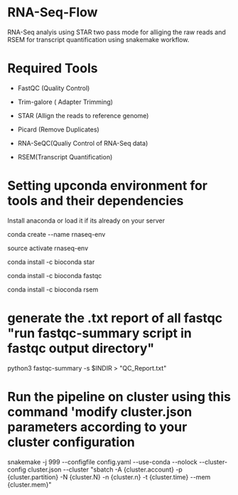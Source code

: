 # RNA-Seq-Flow

RNA-Seq analyis using STAR two pass mode for alliging the raw reads and RSEM for transcript quantification using snakemake workflow. 

# Required Tools  

 - FastQC (Quality Control) 

 - Trim-galore ( Adapter Trimming)

 - STAR (Allign the reads to reference genome) 

 - Picard (Remove Duplicates)

 - RNA-SeQC(Qualiy Control of RNA-Seq data)

 - RSEM(Transcript Quantification)


# Setting upconda environment for tools and their dependencies 

Install anaconda or load it if its already on your server

conda create --name rnaseq-env

source activate rnaseq-env

conda install -c bioconda star

conda install -c bioconda fastqc

conda install -c bioconda rsem


# generate the .txt report of all fastqc "run fastqc-summary script in fastqc output directory" 

python3  fastqc-summary  -s  $INDIR  >  "QC_Report.txt"

# Run the pipeline on cluster using this command 'modify cluster.json  parameters according to your cluster configuration 

snakemake -j 999 --configfile config.yaml --use-conda --nolock --cluster-config cluster.json --cluster "sbatch -A {cluster.account} -p {cluster.partition}  -N {cluster.N} -n {cluster.n}  -t {cluster.time} --mem {cluster.mem}"
